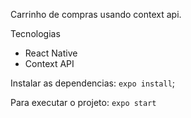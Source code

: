 Carrinho de compras usando context api.

Tecnologias 
 
 * React Native
 * Context API


Instalar as dependencias:
```expo install```;

Para executar o projeto:
```expo start```
